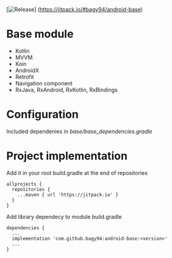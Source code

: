 
[![Release](https://jitpack.io/v/bagy94/android-base.svg)]
(https://jitpack.io/#bagy94/android-base)

# Base module
- Kotlin
- MVVM
- Koin
- AndroidX
- Retrofit
- Navigation component
- RxJava, RxAndroid, RxKotlin, RxBindings

# Configuration
Included dependenies in <i>base/base_dependencies.gradle</i>

# Project implementation
Add it in your root build.gradle at the end of repositories
```
allprojects {
  repositories {
    ...maven { url 'https://jitpack.io' }
  }
}
```
Add library dependecy to module build.gradle
```
dependencies {
  ...
  implementation 'com.github.bagy94:android-base:<version>'
  ...
}

